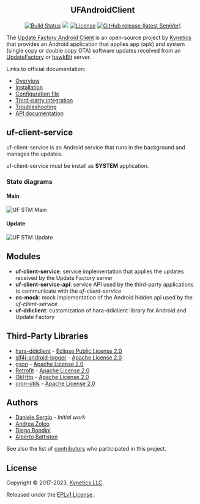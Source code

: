 <h2 align="center">UFAndroidClient</h2>
<p align="center">
<a href="https://github.com/Kynetics/uf-android-client/actions/workflows/pipeline-build.yml"><img alt="Build Status" src="https://github.com/Kynetics/uf-android-client/actions/workflows/pipeline-build.yml/badge.svg"></a>
<a href="https://codeclimate.com/github/Kynetics/uf-android-client/maintainability"><img src="https://api.codeclimate.com/v1/badges/3dcb8f7ce1c2a6c9f9e2/maintainability" /></a>
<a href="http://www.eclipse.org/legal/epl-v10.html"><img alt="License" src="https://img.shields.io/badge/License-EPL%201.0-red.svg"></a>
<a href="https://jitpack.io/#kynetics/uf-android-client"><img alt="GitHub release (latest SemVer)" src="https://img.shields.io/github/v/release/kynetics/uf-android-client"></a>
</p>

The [Update Factory Android Client](https://docs.updatefactory.io/devices/android/android-client/) is an open-source project by [Kynetics](https://www.kynetics.com/) that provides an Android application that applies app (apk) and system (single copy or double copy OTA) software updates received from an [UpdateFactory](https://www.kynetics.com/iot-platform-update-factory) or [hawkBit](https://eclipse.org/hawkbit/) server.

Links to official documentation:
- [Overview](https://docs.updatefactory.io/devices/android/android-client/)
- [Installation](https://docs.updatefactory.io/devices/android/android-client-packages/)
- [Configuration file](https://docs.updatefactory.io/devices/android/android-config-files/)
- [Third-party integration](https://docs.updatefactory.io/devices/android/third-party-integration-latest/)
- [Troubleshooting](https://docs.updatefactory.io/devices/android/android-troubleshooting/)
- [API documentation](https://kynetics.github.io/uf-android-client/)

## uf-client-service
uf-client-service is an Android service that runs in the background and manages the updates.

uf-client-service must be install as **SYSTEM** application.

### State diagrams
#### Main
![UF STM Main](https://drive.google.com/uc?export=view&id=1FXw8Au_NmpAaJhVkhzwV9ED1-nfdtMXG)
#### Update
![UF STM Update](https://drive.google.com/uc?export=view&id=1OMwLV1RwluYuMvEukEcDgLAbb9OjEVMa)

## Modules
- **uf-client-service**: service implementation that applies the updates received by the Update Factory server
- **uf-client-service-api**: service API used by the third-party applications to communicate with the *uf-client-service*
- **os-mock**: mock implementation of the Android hidden api used by the *uf-client-service*
- **uf-ddiclient**: customization of hara-ddiclient library for Android and Update Factory

## Third-Party Libraries
* [hara-ddiclient](https://github.com/eclipse/hara-ddiclient) - [Eclipse Public License 2.0](https://github.com/eclipse/hara-ddiclient/blob/master/LICENSE)
* [slf4j-android-logger](https://github.com/PSDev/slf4j-android-logger) - [Apache License 2.0](https://github.com/PSDev/slf4j-android-logger/blob/master/LICENSE.txt)
* [gson](https://github.com/google/gson) - [Apache License 2.0](https://github.com/google/gson/blob/master/LICENSE)
* [Retrofit](https://github.com/square/retrofit) - [Apache License 2.0](https://github.com/square/retrofit/blob/master/LICENSE.txt)
* [OkHttp](https://github.com/square/okhttp) - [Apache License 2.0](https://github.com/square/okhttp/blob/master/LICENSE.txt)
* [cron-utils](https://github.com/jmrozanec/cron-utils) - [Apache License 2.0](https://github.com/jmrozanec/cron-utils/blob/master/LICENSE)

## Authors
* [Daniele Sergio](https://github.com/danielesergio) - *Initial work*
* [Andrea Zoleo](https://github.com/andrea-zoleo) 
* [Diego Rondini](https://github.com/diegorondini)
* [Alberto Battiston](https://github.com/albertob13)

See also the list of [contributors](https://github.com/Kynetics/UfAndroidClient/graphs/contributors) who participated in this project.

## License
Copyright © 2017-2023, [Kynetics LLC](https://www.kynetics.com).

Released under the [EPLv1 License](http://www.eclipse.org/legal/epl-v10.html).
